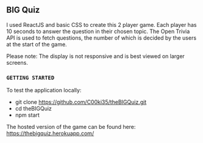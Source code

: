 
## BIG Quiz

I used ReactJS and basic CSS to create this 2 player game. Each player has 10 seconds to answer the question in their chosen topic. The Open Trivia API is used to fetch questions, the number of which is decided by the users at the start of the game. 

Please note:
The display is not responsive and is best viewed on larger screens.

### `GETTING STARTED`

To test the application locally:

- git clone https://github.com/C00ki35/theBIGQuiz.git
- cd theBIGQuiz
- npm start

The hosted version of the game can be found here:
https://thebigquiz.herokuapp.com/
